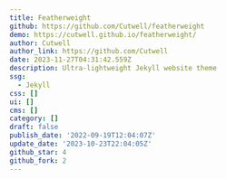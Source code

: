 ```yaml
---
title: Featherweight
github: https://github.com/Cutwell/featherweight
demo: https://cutwell.github.io/featherweight/
author: Cutwell
author_link: https://github.com/Cutwell
date: 2023-11-27T04:31:42.559Z
description: Ultra-lightweight Jekyll website theme
ssg:
  - Jekyll
css: []
ui: []
cms: []
category: []
draft: false
publish_date: '2022-09-19T12:04:07Z'
update_date: '2023-10-23T22:04:05Z'
github_star: 4
github_fork: 2
---
```


